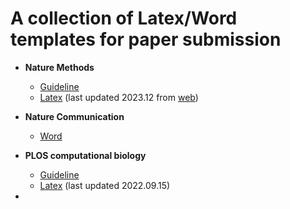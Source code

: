 # A collection of Latex/Word templates for paper submission 

* **Nature Methods**
    * [Guideline](https://www.nature.com/nmeth/submission-guidelines)
    * [Latex](sn-article-template.zip) (last updated 2023.12 from [web](https://www.springernature.com/gp/authors/campaigns/latex-author-support))

* **Nature Communication**
    * [Word](Nature_Communications_Submission_Template_2020.docx)
* **PLOS computational biology**
    * [Guideline](https://journals.plos.org/ploscompbiol/s/submission-guidelines) 
    * [Latex](plos-latex-template.zip)   (last updated 2022.09.15)
* 